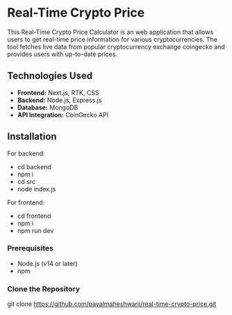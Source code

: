 # Real-Time Crypto Price 

This Real-Time Crypto Price Calculator is an web application that allows users to get real-time price information for various cryptocurrencies. The tool fetches live data from popular cryptocurrency exchange coingecko and provides users with up-to-date prices.

## Technologies Used

- **Frontend:** Next.js, RTK, CSS
- **Backend:** Node.js, Express.js
- **Database:** MongoDB
- **API Integration:** CoinGecko API

## Installation

For backend: 
  - cd backend
  - npm i
  - cd src
  - node index.js

For frontend:
  - cd frontend
  - npm i
  - npm run dev

### Prerequisites

- Node.js (v14 or later)
- npm

### Clone the Repository
git clone https://github.com/payalmaheshwarii/real-time-crypto-price.git
